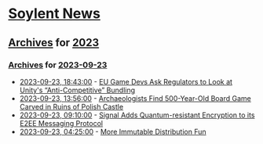 # [Soylent News](../../../README.md)

## [Archives](../../index.md) for [2023](../index.md)

### [Archives](../../index.md) for [2023-09-23](index.md)

* [2023-09-23, 18:43:00](https://soylentnews.org/article.pl?sid=23/09/23/0614252&from=rss) - [EU Game Devs Ask Regulators to Look at Unity's “Anti-Competitive” Bundling](https://soylentnews.org/article.pl?sid=23/09/23/0614252&from=rss)
* [2023-09-23, 13:56:00](https://soylentnews.org/article.pl?sid=23/09/22/0627222&from=rss) - [Archaeologists Find 500-Year-Old Board Game Carved in Ruins of Polish Castle](https://soylentnews.org/article.pl?sid=23/09/22/0627222&from=rss)
* [2023-09-23, 09:10:00](https://soylentnews.org/article.pl?sid=23/09/22/0623207&from=rss) - [Signal Adds Quantum-resistant Encryption to its E2EE Messaging Protocol](https://soylentnews.org/article.pl?sid=23/09/22/0623207&from=rss)
* [2023-09-23, 04:25:00](https://soylentnews.org/article.pl?sid=23/09/22/068234&from=rss) - [More Immutable Distribution Fun](https://soylentnews.org/article.pl?sid=23/09/22/068234&from=rss)
